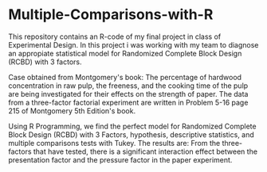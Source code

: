 # Multiple-Comparisons-with-R
This repository contains an R-code of my final project in class of Experimental Design.
In this project i was working with my team to diagnose an appropiate statistical model for Randomized Complete Block Design (RCBD) with 3 factors. 

Case obtained from Montgomery's book:
The percentage of hardwood concentration in raw pulp, the freeness, and the cooking time of the pulp are being investigated for their effects on the strength of paper. The data from a three-factor factorial experiment are written in Problem 5-16 page 215 of Montgomery 5th Edition's book.

Using R Programming, we find the perfect model for Randomized Complete Block Design (RCBD) with 3 Factors, hypothesis, descriptive statistics, and multiple comparisons tests with Tukey. The results are:
From the three-factors that have tested, there is a significant interaction effect between the presentation factor and the pressure factor in the paper experiment.

